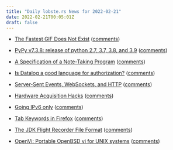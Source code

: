 ```yaml
---
title: "Daily lobste.rs News for 2022-02-21"
date: 2022-02-21T00:05:01Z
draft: false
---
```






- [The Fastest GIF Does Not Exist](https://www.biphelps.com/blog/The-Fastest-GIF-Does-Not-Exist)
  ([comments](https://lobste.rs/s/12cs0m/fastest_gif_does_not_exist))



- [PyPy v7.3.8: release of python 2.7, 3.7, 3.8, and 3.9](https://www.pypy.org/posts/2022/02/pypy-v738-release.html)
  ([comments](https://lobste.rs/s/x26ak5/pypy_v7_3_8_release_python_2_7_3_7_3_8_3_9))



- [A Specification of a Note-Taking Program](https://blog.zdsmith.com/posts/a-specification-of-a-note-taking-program.html)
  ([comments](https://lobste.rs/s/bqw6g1/specification_note_taking_program))



- [Is Datalog a good language for authorization?](https://neilmadden.blog/2022/02/19/is-datalog-a-good-language-for-authorization/)
  ([comments](https://lobste.rs/s/2jw5e2/is_datalog_good_language_for))



- [Server-Sent Events, WebSockets, and HTTP](https://www.mnot.net/blog/2022/02/20/websockets)
  ([comments](https://lobste.rs/s/x5w6zl/server_sent_events_websockets_http))



- [Hardware Acquisition Hacks](https://blog.vivekhaldar.com/post/638762340683251712/hardware-acquisition-hacks)
  ([comments](https://lobste.rs/s/blzgy2/hardware_acquisition_hacks))



- [Going IPv6 only](https://blog.brixit.nl/going-ipv6-only/)
  ([comments](https://lobste.rs/s/tvk7zh/going_ipv6_only))



- [Tab Keywords in Firefox](https://www.jantrid.net/2020/06/03/tab-keywords-in-firefox/)
  ([comments](https://lobste.rs/s/lv7eby/tab_keywords_firefox))



- [The JDK Flight Recorder File Format](https://www.morling.dev/blog/jdk-flight-recorder-file-format/)
  ([comments](https://lobste.rs/s/f3gdbu/jdk_flight_recorder_file_format))



- [OpenVi: Portable OpenBSD vi for UNIX systems](https://github.com/johnsonjh/OpenVi)
  ([comments](https://lobste.rs/s/asdny1/openvi_portable_openbsd_vi_for_unix))


